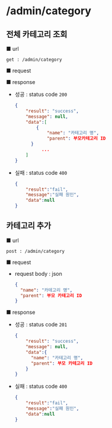 # /admin/category

## 전체 카테고리 조회

■ url

 `get : /admin/category`

■ request



■ response

- 성공 : status code `200`

  ```json
  {
      "result": "success", 
      "message": null, 
      "data":[
          {
              "name": "카테고리 명",
              "parent": 부모카테고리 ID
      	}
          	...
      ]
  }
  ```

- 실패 : status code `400`

  ```json
  {
      "result":"fail",
      "message":"실패 원인",
      "data":null
  }
  ```



## 카테고리 추가

■ url

 `post : /admin/category`

■ request

- request body : json

  ```json
  {
    "name": "카테고리 명",
    "parent": 부모 카테고리 ID
  }
  ```


■ response

- 성공 : status code `201`

  ```json
  {
      "result": "success", 
      "message": null, 
      "data":{
        "name": "카테고리 명",
        "parent": 부모 카테고리 ID
      }
  }
  ```

- 실패 : status code `400`

  ```json
  {
      "result":"fail",
      "message":"실패 원인",
      "data":null
  }
  ```

